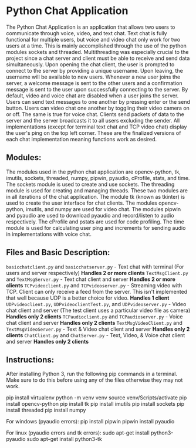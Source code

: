 # Python Chat Application
The Python Chat Application is an application that allows two users to communicate through voice, video, and text chat. Text chat is fully functional for multiple users, but voice and video chat only work for two users at a time. This is mainly accomplished through the use of the python modules sockets and threaded. Multithreading was especially crucial to the project since a chat server and client must be able to receive and send data simultaneously. Upon opening the chat client, the user is prompted to connect to the server by providing a unique username. Upon leaving, the username will be available to new users. Whenever a new user joins the server, a welcome message is sent to the other users and a confirmation message is sent to the user upon successfully connecting to the server. By default, video and voice chat are disabled when a user joins the server. Users can send text messages to one another by pressing enter or the send button. Users can video chat one another by toggling their video camera on or off. The same is true for voice chat. Clients send packets of data to the server and the server broadcasts it to all users excluding the sender. All implementations (except for terminal text chat and TCP video chat) display the user's ping on the top left corner. These are the finalized versions of each chat implementation meaning functions work as desired.

## Modules:
The modules used in the python chat application are opencv-python, tk, imutils, sockets, threaded, numpy, pipwin, pyaudio, cProfile, stats, and time. The sockets module is used to create and use sockets. The threading module is used for creating and managing threads. These two modules are in all iterations of the chat application. The module tk (known as tkinter) is used to create the user interface for chat clients. The modules opencv-python, imutils, and numpy are used for video chat. The modules pipwin and pyaudio are used to download pyaudio and record/listen to audio respectively. The cProfile and pstats are used for code profiling. The time module is used for calculating user ping and increments for sending audio in implementations with voice chat.

## Files and Basic Description:
`basicchatclient.py` and `basicchatserver.py` - Text chat with terminal (For users and server respectively) **Handles 2 or more clients**
`TextMsgClient.py` and `TextMsgServer.py` - Text chat client and server **Handles 2 or more clients**
`TCPvideoclient.py` and `TCPvideoserver.py` - Streaming video with TCP. Client can only receive a feed from the server. This isn't implemented that well because UDP is a better choice for video. **Handles 1 client**
`UDPvideoclient.py`, `UDPvideoclientTest.py`, and `UDPvideoserver.py` - Video chat client and server (The test client uses a particular video file as camera) **Handles only 2 clients**
`TCPaudioclient.py` and `TCPaudioserver.py` - Voice chat client and server **Handles only 2 clients**
`TextMsgVideoClient.py` and `TextMsgVideoServer.py` - Text & Video chat client and server **Handles only 2 clients**
`ChatClient.py` and `ChatServer.py` - Text, Video, & Voice chat client and server **Handles only 2 clients**

## Instructions:
After installing Python 3, run the following pip commands in a terminal. Make sure to do this before using any of the files otherwise they may not work.

pip install virtualenv
python -m venv venv
source venv/Scripts/activate
pip install opencv-python
pip install tk
pip install imutils
pip install sockets
pip install threaded
pip install numpy

For windows (pyaudio errors):
pip install pipwin
pipwin install pyaudio

For linux (pyaudio errors and tk errors):
sudo apt-get install python3-pyaudio
sudo apt-get install python3-tk
